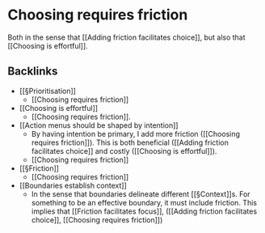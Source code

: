 # Choosing requires friction
Both in the sense that [[Adding friction facilitates choice]], but also that [[Choosing is effortful]].

## Backlinks
* [[§Prioritisation]]
	* [[Choosing requires friction]]
* [[Choosing is effortful]]
	* [[Choosing requires friction]].
* [[Action menus should be shaped by intention]]
	* By having intention be primary, I add more friction ([[Choosing requires friction]]). This is both beneficial ([[Adding friction facilitates choice]] and costly ([[Choosing is effortful]]).
	* [[Choosing requires friction]]
* [[§Friction]]
	* [[Choosing requires friction]]
* [[Boundaries establish context]]
	* In the sense that boundaries delineate different [[§Context]]s. For something to be an effective boundary, it must include friction. This implies that [[Friction facilitates focus]], ([[Adding friction facilitates choice]], [[Choosing requires friction]])

<!-- #p1 -->

<!-- {BearID:D7580E54-CA45-40A9-8A7D-62BEF8CBBF96-940-0000041CF4DADAE0} -->
